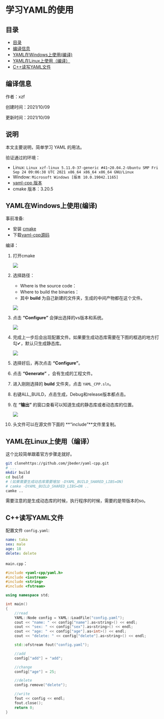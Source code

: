 # 学习YAML的使用

## 目录

- [目录](##目录)
- [编译信息](##编译信息)
- [YAML在Windows上使用(编译)](##YAML在Windows上使用(编译))
- [YAML在Linux上使用（编译）](##YAML在Linux上使用（编译）)
- [C++读写YAML文件](##C++读写YAML文件)

## 编译信息

作者：xzf

创建时间：2021/10/09

更新时间：2021/10/09

## 说明

本文主要说明，简单学习 YAML 的用法。

验证通过的环境：

- Linux: `Linux xzf-linux 5.11.0-37-generic #41~20.04.2-Ubuntu SMP Fri Sep 24 09:06:38 UTC 2021 x86_64 x86_64 x86_64 GNU/Linux`
- Window: `Microsoft Windows [版本 10.0.19042.1165]`
- [yaml-cpp 版本](https://github.com/jbeder/yaml-cpp)
- cmake 版本：3.20.5

## YAML在Windows上使用(编译)

事前准备:

- 安装 [cmake](https://cmake.org/) 
- 下载[yaml-cpp源码](https://github.com/jbeder/yaml-cpp)

编译：

1. 打开cmake

   ![](https://github.com/chemoontheshy/learnYAML/blob/master/img/yaml_1.png)

2. 选择路径：

   - Where is the source code：
   - Where to build the binaries：
   - 其中 **build** 为自己新建的文件夹，生成的中间产物都在这个文件。

   ![](https://github.com/chemoontheshy/learnYAML/blob/master/img/yaml_2.png)

3. 点击 **“Configure”** 会弹出选择的vs版本和系统。

   ![](https://github.com/chemoontheshy/learnYAML/blob/master/img/yaml_5.png)

4. 完成上一步后会出现配置文件。如果要生成动态库需要在下图的框选的地方打勾✔，默认只生成静态库。

   ![](https://github.com/chemoontheshy/learnYAML/blob/master/img/yaml_6.png)

5. 选择好后，再次点击 **“Configure”**。

6. 点击 **“Generate”** ，会有生成的工程文件。

7. 进入刚刚选择的 **build** 文件夹，点击 `YAML_CPP.sln`。

8. 右键ALL_BUILD，点击生成，Debug和release版本都点击。

9. 在 **“输出”** 的窗口查看可以知道生成的静态库或者动态库的位置。

   ![](https://github.com/chemoontheshy/learnYAML/blob/master/img/yaml_9.png)

10. 头文件可以在源文件下面的 **“include”**文件里复制。



## YAML在Linux上使用（编译）

这个比较简单跟着官方步骤走就好。

```sh
git clonehttps://github.com/jbeder/yaml-cpp.git
# ...
mkdir build
cd build
# (如果需要生成动态库需要增加 -DYAML_BUILD_SHARED_LIBS=ON)
# camke -DYAML_BUILD_SHARED_LIBS=ON ..
camke ..
```

需要注意的是生成动态库的时候，执行程序的时候，需要的是带版本的so。



## C++读写YAML文件

配置文件 `config.yaml`:

```yaml
name: taka
sex: male
age: 18
delete: delete
```

`main.cpp`：

```cpp
#include <yaml-cpp/yaml.h>
#include <iostream>
#include <string>
#include <fstream>

using namespace std;

int main()
{
	//read
	YAML::Node config = YAML::LoadFile("config.yaml");
	cout << "name: " << config["name"].as<string>() << endl;
	cout << "sex: " << config["sex"].as<string>() << endl;
	cout << "age: " << config["age"].as<int>() << endl;
	cout << "delete: " << config["delete"].as<string>() << endl;

	std::ofstream fout("config.yaml");

	//add
	config["add"] = "add";

	//change
	config["age"] = 25;

	//delete
	config.remove("delete");

	//write
	fout << config << endl;
	fout.close();
	return 0;
}
```

